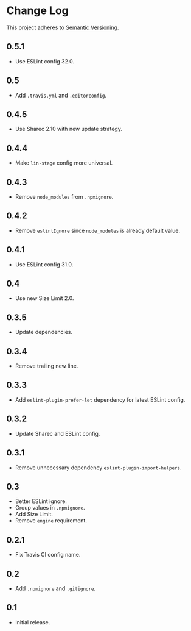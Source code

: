 # Change Log
This project adheres to [Semantic Versioning](http://semver.org/).

## 0.5.1
* Use ESLint config 32.0.

## 0.5
* Add `.travis.yml` and `.editorconfig`.

## 0.4.5
* Use Sharec 2.10 with new update strategy.

## 0.4.4
* Make `lin-stage` config more universal.

## 0.4.3
* Remove `node_modules` from `.npmignore`.

## 0.4.2
* Remove `eslintIgnore` since `node_modules` is already default value.

## 0.4.1
* Use ESLint config 31.0.

## 0.4
* Use new Size Limit 2.0.

## 0.3.5
* Update dependencies.

## 0.3.4
* Remove trailing new line.

## 0.3.3
* Add `eslint-plugin-prefer-let` dependency for latest ESLint config.

## 0.3.2
* Update Sharec and ESLint config.

## 0.3.1
* Remove unnecessary dependency `eslint-plugin-import-helpers`.

## 0.3
* Better ESLint ignore.
* Group values in `.npmignore`.
* Add Size Limit.
* Remove `engine` requirement.

## 0.2.1
* Fix Travis CI config name.

## 0.2
* Add `.npmignore` and `.gitignore`.

## 0.1
* Initial release.
